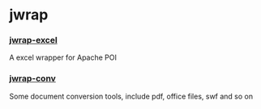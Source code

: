 # jwrap

### [jwrap-excel](https://github.com/bobbystrange/jwrap/blob/master/jwrap-excel/README.md)

A excel wrapper for Apache POI

### [jwrap-conv](https://github.com/bobbystrange/jwrap/blob/master/jwrap-conv/README.md)

Some document conversion tools, include pdf, office files, swf and so on
